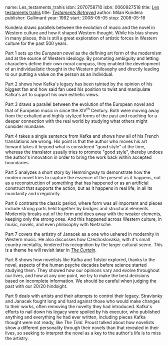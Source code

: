 name: Les_testaments_trahis
isbn: 2070758710
isbn: 0060927518
title: [Les testaments trahis](http://www.amazon.ca/dp/2070758710)
title: [<i>Testaments Betrayed</i>](http://amzn.com/0060927518)
author: Milan Kundera
publisher: Gallimard
year: 1992
start: 2008-05-05
stop: 2008-05-16

Kundera draws parallels between the evolution of music and the
novel in Western culture and how it shaped Western thought.  While
his bias shows in many places, this is still a great exploration
of artistic forces in Western culture for the past 500 years.

Part 1 sets up the _European novel_ as the defining art
form of the modernism and at the source of Western ideology.  By
promoting ambiguity and letting characters define their own moral
compass, they enabled the development of an individualistic
thought in the Western philosophy and directly leading to our
putting a value on the person as an individual.

Part 2 shows how Kafka's legacy has been tainted by the opinion
of his biggest fan and how said fan used his position to twist and
manipulate Kafka's art to support his own esthetic views.

Part 3 draws a parallel between the evolution of the European
novel and that of European music in since the XIV<sup>th</sup>
Century.  Both were moving away from the exhalted and highly
stylized forms of the past and reaching for a deeper connection
with the real world by studying what others might consider
mundane.

Part 4 takes a single sentence from Kafka and shows how all of
his French translations are wrong.  His point is that the author who
moves his art forward takes it beyond what is considered "good
style" at the time, whereas the translator usually tries to promote
"good style", thereby undoes the author's innovation in order to
bring the work back within accepted boundaries.

Part 5 analyzes a short story by Hemmingway to demonstrate how
the modern novel tries to capture the essence of the present as it
happens, not as a reconstruction of something that has happened or
as an artificial construct that supports the action, but as it
happens in real life, in all its mundanity and irregularity.

Part 6 contrasts the classic period, where form was all
important and pieces include strong parts held together by
_bridges_ and structural elements.  Modernity breaks out of
the form and does away with the weaker elements, keeping only the
strong ones.  And this happened across Western culture, in music,
novels, and even philosophy with Nietzsche.

Part 7 covers the artistry of Janacek as a one who ushered in
modernity in Western music.  He also discusses how Czechoslovakia,
with it's small country mentality, hindered his recognition by the
larger cultural scene.  This is a theme he will revisit later in
[_The Curtain_](#Le_rideau).

Part 8 shows how novelists like Kafka and Tolstoi explored,
thanks to the novel, aspects of the human psyche decades before
science started studying them.  They showed how our opinions vary
and evolve throughout our lives, and how at any one point, we try
to make the best decisions based on incomplete information.  We
should be careful when judging the past with our 20/20
hindsight.

Part 9 deals with artists and their attempts to control their
legacy.  Stravisnky and Janacek fought long and hard against those
who would make changes to their works, often removing the novelty
they had introduced.  Kafka's efforts to nail down his legacy were
spoiled by his executor, who published anything and everything he
had ever written, including pieces Kafka thought were not ready,
like _The Trial_.  Proust talked about how novelists show a
different personality through their novels than that revealed in
their lives, so seeking to interpret the novel as a key to the
author's life is to miss the artistry.
